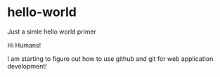 # hello-world
Just a simle hello world primer

Hi Humans!

I am starting to figure out how to use github and git for web application development!
